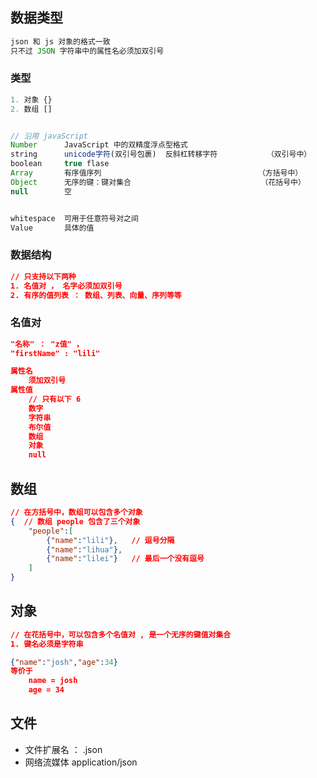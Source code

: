 ## 数据类型

```js
json 和 js 对象的格式一致
只不过 JSON 字符串中的属性名必须加双引号 
```



### 类型

```js
1. 对象 {}
2. 数组 []


// 沿用 javaScript
Number		JavaScript 中的双精度浮点型格式
string		unicode字符(双引号包裹)  反斜杠转移字符		    （双引号中）
boolean		true flase
Array		有序值序列									（方括号中）
Object		无序的键：键对集合							  （花括号中）
null		空


whitespace	可用于任意符号对之间
Value	    具体的值
```



### 数据结构

```json
// 只支持以下两种
1. 名值对 ， 名字必须加双引号
2. 有序的值列表 ： 数组、列表、向量、序列等等
```



### 名值对

```json
"名称" ： "z值" ，
"firstName" : "lili"

属性名
	须加双引号 
属性值
	// 只有以下 6 
	数字
	字符串
	布尔值
	数组
	对象
	null
```





## 数组

```json 
// 在方括号中，数组可以包含多个对象
{  // 数组 people 包含了三个对象
    "people":[
        {"name":"lili"},   // 逗号分隔
        {"name":"lihua"},
        {"name":"lilei"}   // 最后一个没有逗号
    ]
}
```

## 对象

```json 
// 在花括号中，可以包含多个名值对 , 是一个无序的键值对集合
1. 键名必须是字符串

{"name":"josh","age":34}
等价于
	name = josh
	age = 34
```



## 文件

*   文件扩展名 ： .json
*   网络流媒体  application/json



















































